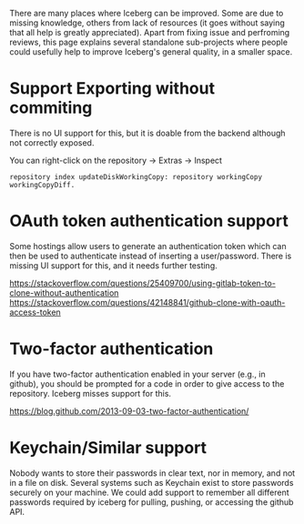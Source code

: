 There are many places where Iceberg can be improved. Some are due to missing knowledge, others from lack of resources (it goes without saying that all help is greatly appreciated). Apart from fixing issue and perfroming reviews, this page explains several standalone sub-projects where people could usefully help to improve Iceberg's general quality, in a smaller space.

# Support Exporting without commiting

There is no UI support for this, but it is doable from the backend although not correctly exposed.

You can right-click on the repository -> Extras -> Inspect
```
repository index updateDiskWorkingCopy: repository workingCopy workingCopyDiff.
```

# OAuth token authentication support

Some hostings allow users to generate an authentication token which can then be used to authenticate instead of inserting a user/password. There is missing UI support for this, and it needs further testing.

https://stackoverflow.com/questions/25409700/using-gitlab-token-to-clone-without-authentication
https://stackoverflow.com/questions/42148841/github-clone-with-oauth-access-token


# Two-factor authentication

If you have two-factor authentication enabled in your server (e.g., in github), you should be prompted for a code in order to give access to the repository. Iceberg misses support for this.

https://blog.github.com/2013-09-03-two-factor-authentication/

# Keychain/Similar support

Nobody wants to store their passwords in clear text, nor in memory, and not in a file on disk. Several systems such as Keychain exist to store passwords securely on your machine. We could add support to remember all different passwords required by iceberg for pulling, pushing, or accessing the github API.